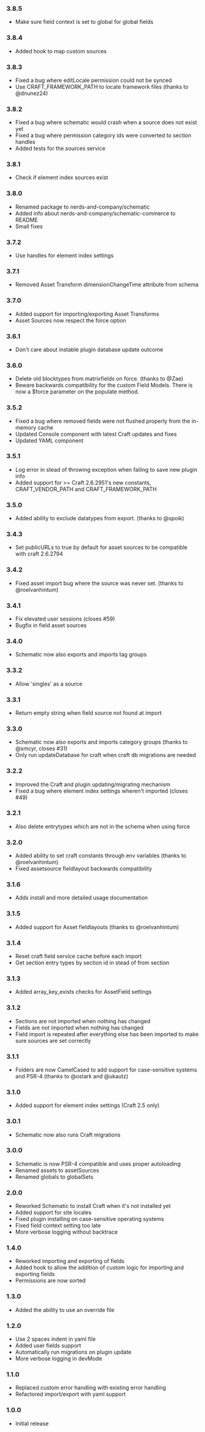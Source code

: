 ### 3.8.5 ##
- Make sure field context is set to global for global fields

### 3.8.4 ##
- Added hook to map custom sources

### 3.8.3 ###
- Fixed a bug where editLocale permission could not be synced
- Use CRAFT_FRAMEWORK_PATH to locate framework files (thanks to @dnunez24)

### 3.8.2 ###
- Fixed a bug where schematic would crash when a source does not exist yet
- Fixed a bug where permission category ids were converted to section handles
- Added tests for the sources service

### 3.8.1 ###
- Check if element index sources exist

### 3.8.0 ###
- Renamed package to nerds-and-company/schematic
- Added info about nerds-and-company/schematic-commerce to README
- Small fixes

### 3.7.2 ###
- Use handles for element index settings

### 3.7.1 ###
- Removed Asset Transform dimensionChangeTime attribute from schema

### 3.7.0 ###
- Added support for importing/exporting Asset Transforms
- Asset Sources now respect the force option

### 3.6.1 ###
- Don't care about instable plugin database update outcome

### 3.6.0 ###
- Delete old blocktypes from matrixfields on force. (thanks to @Zae)
- Beware backwards compatibility for the custom Field Models. There is now a $force parameter on the populate method.

### 3.5.2 ###
- Fixed a bug where removed fields were not flushed properly from the in-memory cache
- Updated Console component with latest Craft updates and fixes
- Updated YAML component

### 3.5.1 ###
- Log error in stead of throwing exception when failing to save new plugin info
- Added support for >= Craft 2.6.2951's new constants, CRAFT_VENDOR_PATH and CRAFT_FRAMEWORK_PATH

### 3.5.0 ###
- Added ability to exclude datatypes from export. (thanks to @spoik)

### 3.4.3 ###
- Set publicURLs to true by default for asset sources to be compatible with craft 2.6.2794

### 3.4.2 ###
- Fixed asset import bug where the source was never set. (thanks to @roelvanhintum)

### 3.4.1 ###
- Fix elevated user sessions (closes #59)
- Bugfix in field asset sources

### 3.4.0 ###
- Schematic now also exports and imports tag groups

### 3.3.2 ###
- Allow 'singles' as a source

### 3.3.1 ###
- Return empty string when field source not found at import

### 3.3.0 ###
- Schematic now also exports and imports category groups (thanks to @smcyr, closes #31)
- Only run updateDatabase for craft when craft db migrations are needed

### 3.2.2 ###
- Improved the Craft and plugin updating/migrating mechanism
- Fixed a bug where element index settings wheren't imported (closes #49)

### 3.2.1 ###
- Also delete entrytypes which are not in the schema when using force

### 3.2.0 ###
- Added ability to set craft constants through env variables (thanks to @roelvanhintum)
- Fixed assetsource fieldlayout backwards compatibility

### 3.1.6 ###
- Adds install and more detailed usage documentation

### 3.1.5 ###
 - Added support for Asset fieldlayouts (thanks to @roelvanhintum)

### 3.1.4 ###
 - Reset craft field service cache before each import
 - Get section entry types by section id in stead of from section

### 3.1.3 ###
 - Added array_key_exists checks for AssetField settings

### 3.1.2 ###
 - Sections are not imported when nothing has changed
 - Fields are not imported when nothing has changed
 - Field import is repeated after everything else has been imported to make sure sources are set correctly

### 3.1.1 ###
 - Folders are now CamelCased to add support for case-sensitive systems and PSR-4 (thanks to @ostark and @ukautz)

### 3.1.0 ###
 - Added support for element index settings (Craft 2.5 only)

### 3.0.1 ###
 - Schematic now also runs Craft migrations

### 3.0.0 ###
 - Schematic is now PSR-4 compatible and uses proper autoloading
 - Renamed assets to assetSources
 - Renamed globals to globalSets

### 2.0.0 ###
 - Reworked Schematic to install Craft when it's not installed yet
 - Added support for site locales
 - Fixed plugin installing on case-sensitive operating systems
 - Fixed field context setting too late
 - More verbose logging without backtrace

### 1.4.0 ###
 - Reworked importing and exporting of fields
 - Added hook to allow the addition of custom logic for importing and exporting fields
 - Permissions are now sorted

### 1.3.0 ###
 - Added the ability to use an override file

### 1.2.0 ###
 - Use 2 spaces indent in yaml file
 - Added user fields support
 - Automatically run migrations on plugin update
 - More verbose logging in devMode

### 1.1.0 ###
 - Replaced custom error handling with existing error handling
 - Refactored import/export with yaml support

### 1.0.0 ###
 - Initial release
